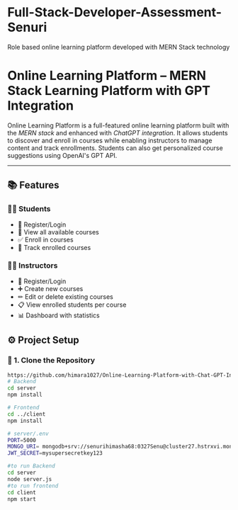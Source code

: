 
# Full-Stack-Developer-Assessment-Senuri
Role based online learning platform developed with MERN Stack technology
# Online Learning Platform – MERN Stack Learning Platform with GPT Integration

Online Learning Platform is a full-featured online learning platform built with the *MERN stack* and enhanced with *ChatGPT integration*. It allows students to discover and enroll in courses while enabling instructors to manage content and track enrollments. Students can also get personalized course suggestions using OpenAI's GPT API.

---

## 📚 Features

### 👨‍🎓 Students
- 🔐 Register/Login
- 📘 View all available courses
- ✅ Enroll in courses
- 🧾 Track enrolled courses


### 👩‍🏫 Instructors
- 🔐 Register/Login
- ➕ Create new courses
- ✏ Edit or delete existing courses
- 📋 View enrolled students per course
- 📊 Dashboard with statistics

## ⚙ Project Setup

### 🔧 1. Clone the Repository

```bash
https://github.com/himara1027/Online-Learning-Platform-with-Chat-GPT-Integration-Senuri.git
# Backend
cd server
npm install

# Frontend
cd ../client
npm install

# server/.env
PORT=5000
MONGO_URI= mongodb+srv://senurihimasha68:0327Senu@cluster27.hstrxvi.mongodb.net/?retryWrites=true&w=majority&appName=Cluster27
JWT_SECRET=mysupersecretkey123

#to run Backend
cd server
node server.js
#to run frontend
cd client
npm start
